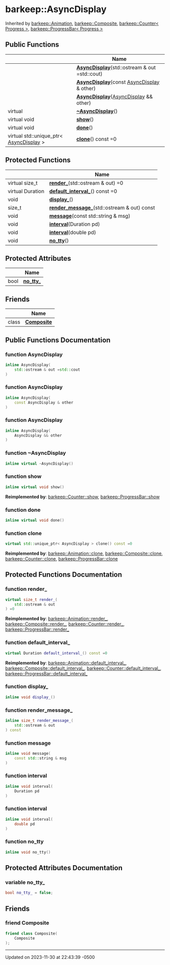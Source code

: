 # barkeep::AsyncDisplay




Inherited by [barkeep::Animation](api/Classes/classbarkeep_1_1_animation.md), [barkeep::Composite](api/Classes/classbarkeep_1_1_composite.md), [barkeep::Counter< Progress >](api/Classes/classbarkeep_1_1_counter.md), [barkeep::ProgressBar< Progress >](api/Classes/classbarkeep_1_1_progress_bar.md)

## Public Functions

<span class="api-table">

|                | Name           |
| -------------- | -------------- |
| | **[AsyncDisplay](api/Classes/classbarkeep_1_1_async_display.md#function-asyncdisplay)**(std::ostream & out =std::cout) |
| | **[AsyncDisplay](api/Classes/classbarkeep_1_1_async_display.md#function-asyncdisplay)**(const [AsyncDisplay](api/Classes/classbarkeep_1_1_async_display.md) & other) |
| | **[AsyncDisplay](api/Classes/classbarkeep_1_1_async_display.md#function-asyncdisplay)**([AsyncDisplay](api/Classes/classbarkeep_1_1_async_display.md) && other) |
| virtual | **[~AsyncDisplay](api/Classes/classbarkeep_1_1_async_display.md#function-~asyncdisplay)**() |
| virtual void | **[show](api/Classes/classbarkeep_1_1_async_display.md#function-show)**() |
| virtual void | **[done](api/Classes/classbarkeep_1_1_async_display.md#function-done)**() |
| virtual std::unique_ptr< [AsyncDisplay](api/Classes/classbarkeep_1_1_async_display.md) > | **[clone](api/Classes/classbarkeep_1_1_async_display.md#function-clone)**() const =0 |


</span>

## Protected Functions

<span class="api-table">

|                | Name           |
| -------------- | -------------- |
| virtual size_t | **[render_](api/Classes/classbarkeep_1_1_async_display.md#function-render_)**(std::ostream & out) =0 |
| virtual Duration | **[default_interval_](api/Classes/classbarkeep_1_1_async_display.md#function-default_interval_)**() const =0 |
| void | **[display_](api/Classes/classbarkeep_1_1_async_display.md#function-display_)**() |
| size_t | **[render_message_](api/Classes/classbarkeep_1_1_async_display.md#function-render_message_)**(std::ostream & out) const |
| void | **[message](api/Classes/classbarkeep_1_1_async_display.md#function-message)**(const std::string & msg) |
| void | **[interval](api/Classes/classbarkeep_1_1_async_display.md#function-interval)**(Duration pd) |
| void | **[interval](api/Classes/classbarkeep_1_1_async_display.md#function-interval)**(double pd) |
| void | **[no_tty](api/Classes/classbarkeep_1_1_async_display.md#function-no_tty)**() |


</span>

## Protected Attributes

<span class="api-table">

|                | Name           |
| -------------- | -------------- |
| bool | **[no_tty_](api/Classes/classbarkeep_1_1_async_display.md#variable-no_tty_)**  |


</span>

## Friends

<span class="api-table">

|                | Name           |
| -------------- | -------------- |
| class | **[Composite](api/Classes/classbarkeep_1_1_async_display.md#friend-composite)**  |


</span>

## Public Functions Documentation

### function AsyncDisplay

```cpp
inline AsyncDisplay(
    std::ostream & out =std::cout
)
```


### function AsyncDisplay

```cpp
inline AsyncDisplay(
    const AsyncDisplay & other
)
```


### function AsyncDisplay

```cpp
inline AsyncDisplay(
    AsyncDisplay && other
)
```


### function ~AsyncDisplay

```cpp
inline virtual ~AsyncDisplay()
```


### function show

```cpp
inline virtual void show()
```


**Reimplemented by**: [barkeep::Counter::show](api/Classes/classbarkeep_1_1_counter.md#function-show), [barkeep::ProgressBar::show](api/Classes/classbarkeep_1_1_progress_bar.md#function-show)


### function done

```cpp
inline virtual void done()
```


### function clone

```cpp
virtual std::unique_ptr< AsyncDisplay > clone() const =0
```


**Reimplemented by**: [barkeep::Animation::clone](api/Classes/classbarkeep_1_1_animation.md#function-clone), [barkeep::Composite::clone](api/Classes/classbarkeep_1_1_composite.md#function-clone), [barkeep::Counter::clone](api/Classes/classbarkeep_1_1_counter.md#function-clone), [barkeep::ProgressBar::clone](api/Classes/classbarkeep_1_1_progress_bar.md#function-clone)


## Protected Functions Documentation

### function render_

```cpp
virtual size_t render_(
    std::ostream & out
) =0
```


**Reimplemented by**: [barkeep::Animation::render_](api/Classes/classbarkeep_1_1_animation.md#function-render_), [barkeep::Composite::render_](api/Classes/classbarkeep_1_1_composite.md#function-render_), [barkeep::Counter::render_](api/Classes/classbarkeep_1_1_counter.md#function-render_), [barkeep::ProgressBar::render_](api/Classes/classbarkeep_1_1_progress_bar.md#function-render_)


### function default_interval_

```cpp
virtual Duration default_interval_() const =0
```


**Reimplemented by**: [barkeep::Animation::default_interval_](api/Classes/classbarkeep_1_1_animation.md#function-default_interval_), [barkeep::Composite::default_interval_](api/Classes/classbarkeep_1_1_composite.md#function-default_interval_), [barkeep::Counter::default_interval_](api/Classes/classbarkeep_1_1_counter.md#function-default_interval_), [barkeep::ProgressBar::default_interval_](api/Classes/classbarkeep_1_1_progress_bar.md#function-default_interval_)


### function display_

```cpp
inline void display_()
```


### function render_message_

```cpp
inline size_t render_message_(
    std::ostream & out
) const
```


### function message

```cpp
inline void message(
    const std::string & msg
)
```


### function interval

```cpp
inline void interval(
    Duration pd
)
```


### function interval

```cpp
inline void interval(
    double pd
)
```


### function no_tty

```cpp
inline void no_tty()
```


## Protected Attributes Documentation

### variable no_tty_

```cpp
bool no_tty_ = false;
```


## Friends

### friend Composite

```cpp
friend class Composite(
    Composite 
);
```


-------------------------------

Updated on 2023-11-30 at 22:43:39 -0500